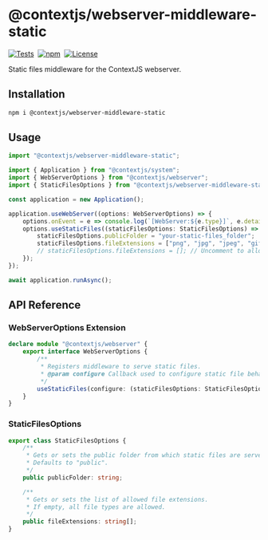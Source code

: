 # @contextjs/webserver-middleware-static

[![Tests](https://github.com/contextjs/context/actions/workflows/tests.yaml/badge.svg?branch=main)](https://github.com/contextjs/context/actions/workflows/tests.yaml)&nbsp;
[![npm](https://badgen.net/npm/v/@contextjs/webserver-middleware-static?cache=300)](https://www.npmjs.com/package/@contextjs/webserver-middleware-static)&nbsp;
[![License](https://badgen.net/static/license/MIT)](https://github.com/contextjs/context/blob/main/LICENSE)

Static files middleware for the ContextJS webserver.

## Installation

```bash
npm i @contextjs/webserver-middleware-static
```

## Usage

```typescript
import "@contextjs/webserver-middleware-static";

import { Application } from "@contextjs/system";
import { WebServerOptions } from "@contextjs/webserver";
import { StaticFilesOptions } from "@contextjs/webserver-middleware-static";

const application = new Application();

application.useWebServer((options: WebServerOptions) => {
    options.onEvent = e => console.log(`[WebServer:${e.type}]`, e.detail);
    options.useStaticFiles((staticFilesOptions: StaticFilesOptions) => {
        staticFilesOptions.publicFolder = "your-static-files_folder";
        staticFilesOptions.fileExtensions = ["png", "jpg", "jpeg", "gif"]; // Only allow these file types
        // staticFilesOptions.fileExtensions = []; // Uncomment to allow all file types
    });
});

await application.runAsync();
```

## API Reference

### WebServerOptions Extension

```typescript
declare module "@contextjs/webserver" {
    export interface WebServerOptions {
        /**
         * Registers middleware to serve static files.
         * @param configure Callback used to configure static file behavior.
         */
        useStaticFiles(configure: (staticFilesOptions: StaticFilesOptions) => void): WebServerOptions;
    }
}
```

### StaticFilesOptions

```typescript
export class StaticFilesOptions {
    /**
     * Gets or sets the public folder from which static files are served.
     * Defaults to "public".
     */
    public publicFolder: string;

    /**
     * Gets or sets the list of allowed file extensions.
     * If empty, all file types are allowed.
     */
    public fileExtensions: string[];
}
```